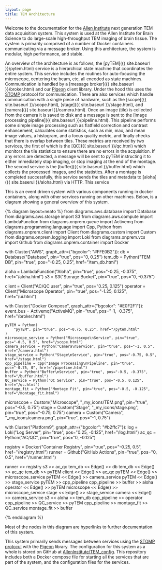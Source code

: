 ```yaml
---
layout: page
title: TEM Architecture
---
```


Welcome to the documentation for the [Allen Institute](https://alleninstitute.org/) next generation TEM data acquisition system.
This system is used at the Allen Institute for Brain Science to do large-scale high-throughput TEM imaging of brain tissue.
The system is primarily comprised of a number of Docker containers communicating via a message broker.
Using this architecture, the system is modular, high performance, and stable.

An overview of the architecture is as follows, the [pyTEM]({{ site.baseurl }}/pytem.html) service is a hierarchical state machine that coordinates the entire system.
This service includes the routines for auto-focusing the microscope, centering the beam, etc, all encoded as state machines.
Communication is handled by a [message broker]({{ site.baseurl }}/broker.html) and our [Pigeon](https://pypi.org/project/pigeon-client/) client library.
Under the hood this uses the [STOMP](https://stomp.github.io/) protocol for communication.
There are also services which handle communication with a single piece of hardware, such as the [scope]({{ site.baseurl }}/scope.html), [stage]({{ site.baseurl }}/stage.html), and [camera]({{ site.baseurl }}/camera.html).
Once an image (tile) is collected from the camera it is saved to disk and a message is sent to the [image processing pipeline]({{ site.baseurl }}/pipeline.html).
This pipeline performs some simple image processing such as flatfield correction and contrast enhancement, calculates some statistics, such as min, max, and mean image values, a histogram, and a focus quality metric, and finally checks that there is overlap between tiles.
These metrics are received by two services, the first of which is the [QC]({{ site.baseurl }}/qc.html) which monitors the tile statistics to ensure there are no errors in the acquisition.
If any errors are detected, a message will be sent to pyTEM instructing it to either immediately stop imaging, or stop imaging at the end of the montage.
The second service is the [buffer]({{ site.baseurl }}/buffer.html) which collects the processed images, and the statistics.
After a montage is completed successfully, this service sends the tiles and metadata to [aloha]({{ site.baserul }}/aloha.html) via HTTP.
This service

This is an event driven system with various components running in docker containers, along with other services running on other machines.
Below, is a diagram showing a general overview of this system.

{% diagram layout=neato %}
from diagrams.aws.database import Database
from diagrams.aws.storage import S3
from diagrams.aws.compute import LambdaFunction
from diagrams.onprem.queue import Activemq
from diagrams.programming.language import Cpp, Python
from diagrams.onprem.client import Client
from diagrams.custom import Custom
from diagrams.onprem.logging import Loki
from diagrams.onprem.vcs import Github
from diagrams.onprem.container import Docker

with Cluster("AWS", graph_attr={"bgcolor": "#FFE0B2"}):
    db = Database("Database", pin="true", pos="0, 0.25")
    tem_db = Python("TEM DB", pin="true", pos="-0.25, 0.25", href="/tem_db.html")

aloha = LambdaFunction("Aloha", pin="true", pos="-0.25, -0.375", href="/aloha.html")
s3 = S3("Storage Bucket", pin="true", pos="0, -0.375")

client = Client("AC/QC user", pin="true", pos="0.25, 0.125")
operator = Client("Microscope Operator", pin="true", pos="-1.25, 0.125", href="/ui.html")

with Cluster("Docker Compose", graph_attr={"bgcolor": "#E0F2F1"}):
    event_bus = Activemq("ActiveMQ", pin="true", pos="-1, -0.375", href="/broker.html")

    pyTEM = Python(
        "pyTEM", pin="true", pos="-0.75, 0.25", href="/pytem.html"
    )
    microscope_service = Python("Microscope\nService", pin="true", pos="-0.5, 0.5", href="/scope.html")
    camera_service = Python("Camera\nService", pin="true", pos="-1, 0.5", href="/camera.html")
    stage_service = Python("Stage\nService", pin="true", pos="-0.75, 0.5", href="/stage.html")
    cpp_pipeline = Cpp("Image Processing\nPipeline", pin="true", pos="-0.75, 0", href="/pipeline.html")
    buffer = Python("Buffer\nService", pin="true", pos="-0.5, -0.375", href="/buffer.html")
    QC_service = Python("QC Service", pin="true", pos="-0.5, 0.125", href="/qc.html")
    montage_fit = Python("Montage Fit", pin="true", pos="-0.5, -0.125", href="/montage_fit.html")

microscope = Custom("Microscope", "_my_icons/TEM.png", pin="true", pos="-0.5, 0.75")
stage = Custom("Stage", "_my_icons/stage.png", pin="true", pos="-0.75, 0.75")
camera = Custom("Camera", "_my_icons/camera.png", pin="true", pos="-1, 0.75")

with Cluster("Platform9", graph_attr={"bgcolor": "#b2ffc7"}):
    log = Loki("Log Server", pin="true", pos="0.25, -0.125", href="/log.html")
    ac_qc = Python("AC/QC", pin="true", pos="0, -0.125")

registry = Docker("Container Registry", pin="true", pos="-0.25, 0.5", href="/registry.html")
runner = Github("GitHub Actions", pin="true", pos="0, 0.5", href="/runner.html")

runner >> registry
s3 >> ac_qc
tem_db << Edge() >> db
tem_db << Edge() >> ac_qc
tem_db >> pyTEM
client << Edge() >> ac_qc
pyTEM << Edge() >> microscope_service
pyTEM << Edge() >> camera_service
pyTEM << Edge() >> stage_service
pyTEM >> cpp_pipeline
cpp_pipeline >> buffer >> aloha
operator << Edge() >> pyTEM
microscope << Edge() >> microscope_service
stage << Edge() >> stage_service
camera << Edge() >> camera_service
s3 << aloha >> tem_db
cpp_pipeline >> operator
cpp_pipeline >> QC_service >> pyTEM
cpp_pipeline >> montage_fit >> QC_service
montage_fit >> buffer

{% enddiagram %}

Most of the nodes in this diagram are hyperlinks to further documentation of this system.

This system primarily sends messages between services using the [STOMP protocul](https://stomp.github.io/) with the [Pigeon](https://pypi.org/project/pigeon-client/) library.
The configuration for this system as a whole is stored on GitHub at [AllenInstitute/TEM_config](https://github.com/AllenInstitute/TEM_config).
This repository includes both a Docker compose file for starting all the services that are part of the system, and the configuration files for the services.
